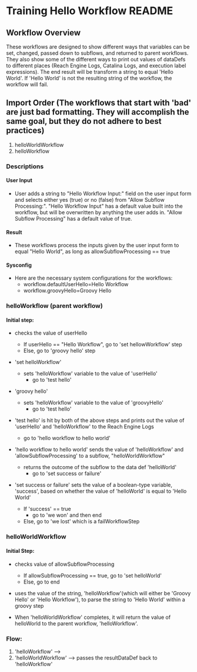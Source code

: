 # Training Hello Workflow README

## Workflow Overview
These workflows are designed to show different ways that variables can be set, changed, passed down to subflows, and returned to parent workflows. They also show some of the different ways to print out values of dataDefs to different places (Reach Engine Logs, Catalina Logs, and execution label expressions). The end result will be transform a string to equal 'Hello World'. If 'Hello World' is not the resulting string of the workflow, the workflow will fail.

## Import Order (The workflows that start with 'bad' are just bad formatting. They will accomplish the same goal, but they do not adhere to best practices)
1. helloWorldWorkflow
2. helloWorkflow


### Descriptions
#### User Input
* User adds a string to "Hello Workflow Input:" field on the user input form and selects either yes (true) or no (false) from "Allow Subflow Processing:". "Hello Workflow Input" has a default value built into the workflow, but will be overwritten by anything the user adds in. "Allow Subflow Processing" has a default value of true.

#### Result
* These workflows process the inputs given by the user input form to equal "Hello World", as long as allowSubflowProcessing == true

#### Sysconfig
* Here are the necessary system configurations for the workflows:
    * workflow.defaultUserHello=Hello Workflow
    * workflow.groovyHello=Groovy Hello

### helloWorkflow (parent workflow)
#### Initial step:
* checks the value of userHello
    * If userHello == "Hello Workflow", go to 'set hellowWorkflow' step
    * Else, go to 'groovy hello' step

* 'set helloWorkflow'
    * sets 'helloWorkflow' variable to the value of 'userHello'
      * go to 'test hello'
* 'groovy hello'
    * sets 'helloWorkflow' variable to the value of 'groovyHello'
      * go to 'test hello'

* 'test hello' is hit by both of the above steps and prints out the value of 'userHello' and 'helloWorkflow' to the Reach Engine Logs
    * go to 'hello workflow to hello world'

* 'hello workflow to hello world' sends the value of 'helloWorkflow' and 'allowSubflowProcessing' to a subflow, "helloWorldWorkflow"
    * returns the outcome of the subflow to the data def 'helloWorld'
      * go to 'set success or failure'

* 'set success or failure' sets the value of a boolean-type variable, 'success', based on whether the value of 'helloWorld' is equal to 'Hello World'
    * If 'success' == true  
        * go to 'we won' and then end
    * Else, go to 'we lost' which is a failWorkflowStep


### helloWorldWorkflow
#### Initial Step:
* checks value of allowSubflowProcessing
    * If allowSubflowProcessing == true, go to 'set helloWorld'
    * Else, go to end

* uses the value of the string, 'helloWorkflow'(which will either be 'Groovy Hello' or 'Hello Workflow'), to parse the string to 'Hello World' within a groovy step

* When 'helloWorldWorkflow' completes, it will return the value of helloWorld to the parent workflow, 'helloWorkflow'.


### Flow:
1) 'helloWorkflow' -->
2) 'helloWorldWorkflow' --> passes the resultDataDef back to 'helloWorkflow'
